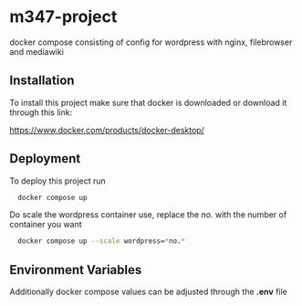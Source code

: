 
# m347-project

docker compose consisting of config for wordpress with nginx, filebrowser and mediawiki






## Installation

To install this project make sure that docker is downloaded or download it through this link:

https://www.docker.com/products/docker-desktop/
    
  
## Deployment

To deploy this project run

```bash
  docker compose up
```

Do scale the wordpress container use, replace the *no.* with the number of container you want

```bash
  docker compose up --scale wordpress=*no.*
```


## Environment Variables

Additionally docker compose values can be adjusted through the **.env** file 



